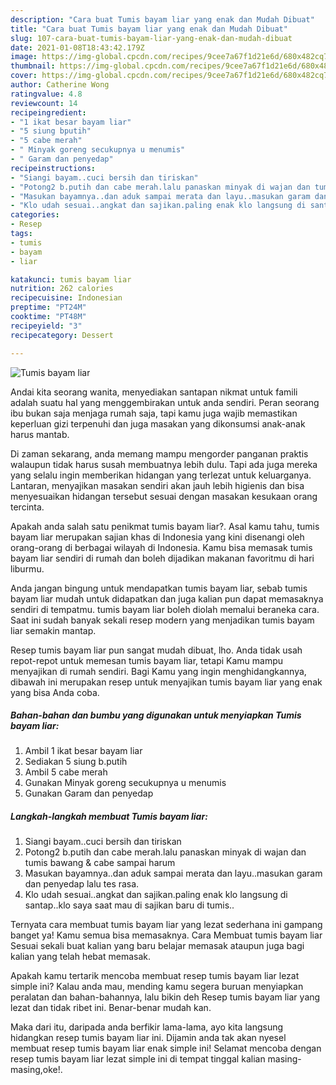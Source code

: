 ```yaml
---
description: "Cara buat Tumis bayam liar yang enak dan Mudah Dibuat"
title: "Cara buat Tumis bayam liar yang enak dan Mudah Dibuat"
slug: 107-cara-buat-tumis-bayam-liar-yang-enak-dan-mudah-dibuat
date: 2021-01-08T18:43:42.179Z
image: https://img-global.cpcdn.com/recipes/9cee7a67f1d21e6d/680x482cq70/tumis-bayam-liar-foto-resep-utama.jpg
thumbnail: https://img-global.cpcdn.com/recipes/9cee7a67f1d21e6d/680x482cq70/tumis-bayam-liar-foto-resep-utama.jpg
cover: https://img-global.cpcdn.com/recipes/9cee7a67f1d21e6d/680x482cq70/tumis-bayam-liar-foto-resep-utama.jpg
author: Catherine Wong
ratingvalue: 4.8
reviewcount: 14
recipeingredient:
- "1 ikat besar bayam liar"
- "5 siung bputih"
- "5 cabe merah"
- " Minyak goreng secukupnya u menumis"
- " Garam dan penyedap"
recipeinstructions:
- "Siangi bayam..cuci bersih dan tiriskan"
- "Potong2 b.putih dan cabe merah.lalu panaskan minyak di wajan dan tumis bawang &amp; cabe sampai harum"
- "Masukan bayamnya..dan aduk sampai merata dan layu..masukan garam dan penyedap lalu tes rasa."
- "Klo udah sesuai..angkat dan sajikan.paling enak klo langsung di santap..klo saya saat mau di sajikan baru di tumis.."
categories:
- Resep
tags:
- tumis
- bayam
- liar

katakunci: tumis bayam liar 
nutrition: 262 calories
recipecuisine: Indonesian
preptime: "PT24M"
cooktime: "PT48M"
recipeyield: "3"
recipecategory: Dessert

---
```



![Tumis bayam liar](https://img-global.cpcdn.com/recipes/9cee7a67f1d21e6d/680x482cq70/tumis-bayam-liar-foto-resep-utama.jpg)

Andai kita seorang wanita, menyediakan santapan nikmat untuk famili adalah suatu hal yang menggembirakan untuk anda sendiri. Peran seorang ibu bukan saja menjaga rumah saja, tapi kamu juga wajib memastikan keperluan gizi terpenuhi dan juga masakan yang dikonsumsi anak-anak harus mantab.

Di zaman  sekarang, anda memang mampu mengorder panganan praktis walaupun tidak harus susah membuatnya lebih dulu. Tapi ada juga mereka yang selalu ingin memberikan hidangan yang terlezat untuk keluarganya. Lantaran, menyajikan masakan sendiri akan jauh lebih higienis dan bisa menyesuaikan hidangan tersebut sesuai dengan masakan kesukaan orang tercinta. 



Apakah anda salah satu penikmat tumis bayam liar?. Asal kamu tahu, tumis bayam liar merupakan sajian khas di Indonesia yang kini disenangi oleh orang-orang di berbagai wilayah di Indonesia. Kamu bisa memasak tumis bayam liar sendiri di rumah dan boleh dijadikan makanan favoritmu di hari liburmu.

Anda jangan bingung untuk mendapatkan tumis bayam liar, sebab tumis bayam liar mudah untuk didapatkan dan juga kalian pun dapat memasaknya sendiri di tempatmu. tumis bayam liar boleh diolah memalui beraneka cara. Saat ini sudah banyak sekali resep modern yang menjadikan tumis bayam liar semakin mantap.

Resep tumis bayam liar pun sangat mudah dibuat, lho. Anda tidak usah repot-repot untuk memesan tumis bayam liar, tetapi Kamu mampu menyajikan di rumah sendiri. Bagi Kamu yang ingin menghidangkannya, dibawah ini merupakan resep untuk menyajikan tumis bayam liar yang enak yang bisa Anda coba.

<!--inarticleads1-->

##### Bahan-bahan dan bumbu yang digunakan untuk menyiapkan Tumis bayam liar:

1. Ambil 1 ikat besar bayam liar
1. Sediakan 5 siung b.putih
1. Ambil 5 cabe merah
1. Gunakan  Minyak goreng secukupnya u menumis
1. Gunakan  Garam dan penyedap




<!--inarticleads2-->

##### Langkah-langkah membuat Tumis bayam liar:

1. Siangi bayam..cuci bersih dan tiriskan
1. Potong2 b.putih dan cabe merah.lalu panaskan minyak di wajan dan tumis bawang &amp; cabe sampai harum
1. Masukan bayamnya..dan aduk sampai merata dan layu..masukan garam dan penyedap lalu tes rasa.
1. Klo udah sesuai..angkat dan sajikan.paling enak klo langsung di santap..klo saya saat mau di sajikan baru di tumis..




Ternyata cara membuat tumis bayam liar yang lezat sederhana ini gampang banget ya! Kamu semua bisa memasaknya. Cara Membuat tumis bayam liar Sesuai sekali buat kalian yang baru belajar memasak ataupun juga bagi kalian yang telah hebat memasak.

Apakah kamu tertarik mencoba membuat resep tumis bayam liar lezat simple ini? Kalau anda mau, mending kamu segera buruan menyiapkan peralatan dan bahan-bahannya, lalu bikin deh Resep tumis bayam liar yang lezat dan tidak ribet ini. Benar-benar mudah kan. 

Maka dari itu, daripada anda berfikir lama-lama, ayo kita langsung hidangkan resep tumis bayam liar ini. Dijamin anda tak akan nyesel membuat resep tumis bayam liar enak simple ini! Selamat mencoba dengan resep tumis bayam liar lezat simple ini di tempat tinggal kalian masing-masing,oke!.

